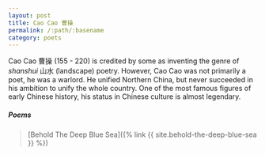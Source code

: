```yaml
---
layout: post
title: Cao Cao 曹操
permalink: /:path/:basename
category: poets
---
```


Cao Cao 曹操 (155 - 220) is credited by some as inventing the genre of *shanshui* 山水 (landscape) poetry. However, Cao Cao was not primarily a poet, he was a warlord. He unified Northern China, but never succeeded in his ambition to unify the whole country. One of the most famous figures of early Chinese history, his status in Chinese culture is almost legendary.

##### Poems

>[Behold The Deep Blue Sea]({% link {{ site.behold-the-deep-blue-sea }} %})